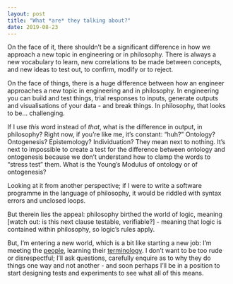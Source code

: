 ```yaml
---
layout: post
title: "What *are* they talking about?"
date: 2019-08-23
---
```


On the face of it, there shouldn’t be a significant difference in how we approach a new topic in engineering or in philosophy. There is always a new vocabulary to learn, new correlations to be made between concepts, and new ideas to test out, to confirm, modify or to reject.

On the face of things, there is a huge difference between how an engineer approaches a new topic in engineering and in philosophy. In engineering you can build and test things, trial responses to inputs, generate outputs and visualisations of your data - and break things. In philosophy, that looks to be… challenging.

If I use *this* word instead of *that*, what is the difference in output, in philosophy? Right now, if you’re like me, it’s constant: “huh?” Ontology? Ontogenesis? Epistemology? Individuation? They mean next to nothing. It’s next to impossible to create a test for the difference between ontology and ontogenesis because we don’t understand how to clamp the words to “stress test” them. What is the Young’s Modulus of ontology or of ontogenesis?

Looking at it from another perspective; if I were to write a software programme in the language of philosophy, it would be riddled with syntax errors and unclosed loops.

But therein lies the appeal: philosophy birthed the world of logic, meaning [watch out: is this next clause testable, verifiable?] - meaning that logic is contained within philosophy, so logic’s rules apply.

But, I’m entering a new world, which is a bit like starting a new job: I’m meeting the [people](/personaedramatis/index.html), learning their [terminology](/terminology/index.html). I don’t want to be too rude or disrespectful; I’ll ask questions, carefully enquire as to why they do things one way and not another - and soon perhaps I’ll be in a position to start designing tests and experiments to see what all of this means.
